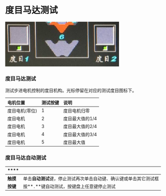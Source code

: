 # 度目马达测试

![](../.gitbook/assets/2019108107810746747.png)

### 度目马达测试

测试步进电机控制的度目机构。光标停留在对应的测试度目图标下。

| 电机位置 | 测试按键 | 说明 |
| :--- | :--- | :--- |
| 度目电机\(零位\) | 1 | 度目电机归零 |
| 度目电机 | 2 | 度目最大值的1/4 |
| 度目电机 | 3 | 度目最大值的2/4 |
| 度目电机 | 4 | 度目最大值的3/4 |
| 度目电机 | 5 | 度目最大值 |

### 度目马达自动测试 

|  **** |   |
| :--- | :--- |
| **触摸** | 单击**自动测试**键，停止测试再次单击自动键、确认键或单击其它测试框 |
| **按键** | 按**`.`**键自动测试，按键盘上任意键停止测试 |



